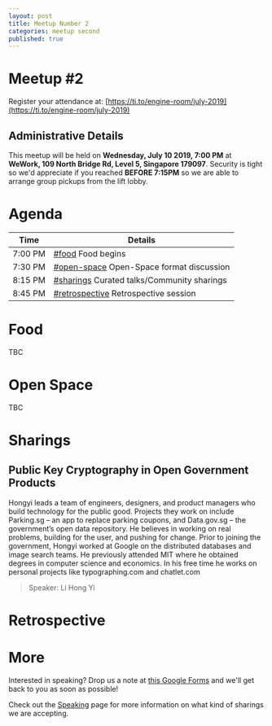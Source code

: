 ```yaml
---
layout: post
title: Meetup Number 2
categories: meetup second
published: true
---
```


# Meetup #2

Register your attendance at: [https://ti.to/engine-room/july-2019](https://ti.to/engine-room/july-2019)

## Administrative Details

This meetup will be held on **Wednesday, July 10 2019, 7:00 PM** at **WeWork, 109 North Bridge Rd, Level 5, Singapore 179097**. Security is tight so we'd appreciate if you reached **BEFORE 7:15PM** so we are able to arrange group pickups from the lift lobby.

# Agenda

| Time | Details |
| --- | --- |
| 7:00 PM | [#food](#food) Food begins |
| 7:30 PM | [#open-space](#open-space) Open-Space format discussion |
| 8:15 PM | [#sharings](#sharings) Curated talks/Community sharings |
| 8:45 PM | [#retrospective](#retrospective) Retrospective session |

# Food

TBC

# Open Space

TBC

# Sharings

## Public Key Cryptography in Open Government Products

Hongyi leads a team of engineers, designers, and product managers who build technology for the public good. Projects they work on include Parking.sg – an app to replace parking coupons, and Data.gov.sg – the government’s open data repository. He believes in working on real problems, building for the user, and pushing for change. Prior to joining the government, Hongyi worked at Google on the distributed databases and image search teams. He previously attended MIT where he obtained degrees in computer science and economics. In his free time he works on personal projects like typographing.com and chatlet.com

> Speaker: Li Hong Yi

# Retrospective

# More

Interested in speaking? Drop us a note at [this Google Forms](https://docs.google.com/forms/d/e/1FAIpQLSdTBLl07WIucsnd3ixnKtpIgOR4sKVjdTg2t9qcynnXSxYgFQ/viewform) and we'll get back to you as soon as possible!

Check out the [Speaking](/speak) page for more information on what kind of sharings we are accepting.
